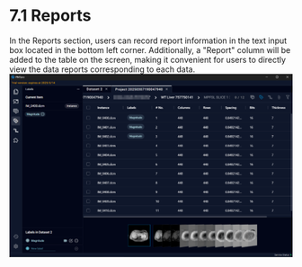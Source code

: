 # 7.1 Reports
In the Reports section, users can record report information in the text input box located in the bottom left corner. Additionally, a "Report" column will be added to the table on the screen, making it convenient for users to directly view the data reports corresponding to each data.
![Image](../images/image_50.png)